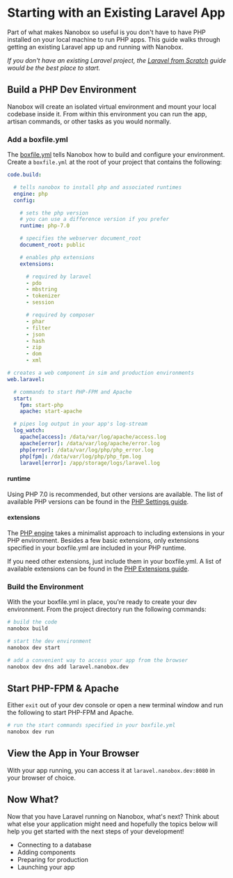 # Starting with an Existing Laravel App

Part of what makes Nanobox so useful is you don't have to have PHP installed on your local machine to run PHP apps. This guide walks through getting an existing Laravel app up and running with Nanobox.

*If you don't have an existing Laravel project, the [Laravel from Scratch](/php/laravel/getting-started/from-scratch) guide would be the best place to start.*

## Build a PHP Dev Environment
Nanobox will create an isolated virtual environment and mount your local codebase inside it. From within this environment you can run the app, artisan commands, or other tasks as you would normally.

### Add a boxfile.yml
The [boxfile.yml](https://docs.nanobox.io/boxfile/) tells Nanobox how to build and configure your environment. Create a `boxfile.yml` at the root of your project that contains the following:

```yaml
code.build:

  # tells nanobox to install php and associated runtimes
  engine: php
  config:

    # sets the php version
    # you can use a difference version if you prefer
    runtime: php-7.0

    # specifies the webserver document_root
    document_root: public

    # enables php extensions
    extensions:

      # required by laravel
      - pdo
      - mbstring
      - tokenizer
      - session

      # required by composer
      - phar
      - filter
      - json
      - hash
      - zip
      - dom
      - xml

# creates a web component in sim and production environments
web.laravel:

  # commands to start PHP-FPM and Apache
  start:
    fpm: start-php
    apache: start-apache

  # pipes log output in your app's log-stream
  log_watch:
    apache[access]: /data/var/log/apache/access.log
    apache[error]: /data/var/log/apache/error.log
    php[error]: /data/var/log/php/php_error.log
    php[fpm]: /data/var/log/php/php_fpm.log
    laravel[error]: /app/storage/logs/laravel.log
```

#### runtime
Using PHP 7.0 is recommended, but other versions are available. The list of available PHP versions can be found in the [PHP Settings guide](/php/config/php-settings#runtime).

#### extensions
The [PHP engine](https://github.com/nanobox-io/nanobox-engine-php) takes a minimalist approach to including extensions in your PHP environment. Besides a few basic extensions, only extensions specified in your boxfile.yml are included in your PHP runtime.

If you need other extensions, just include them in your boxfile.yml. A list of available extensions can be found in the [PHP Extensions guide](/php/config/extensions).

### Build the Environment
With the your boxfile.yml in place, you're ready to create your dev environment. From the project directory run the following commands:

```bash
# build the code
nanobox build

# start the dev environment
nanobox dev start

# add a convenient way to access your app from the browser
nanobox dev dns add laravel.nanobox.dev
```

## Start PHP-FPM & Apache
Either `exit` out of your dev console or open a new terminal window and run the following to start PHP-FPM and Apache.

```bash
# run the start commands specified in your boxfile.yml
nanobox dev run
```

## View the App in Your Browser
With your app running, you can access it at `laravel.nanobox.dev:8080` in your browser of choice.

## Now What?
Now that you have Laravel running on Nanobox, what's next? Think about what else your application might need and hopefully the topics below will help you get started with the next steps of your development!

* Connecting to a database
* Adding components
* Preparing for production
* Launching your app
